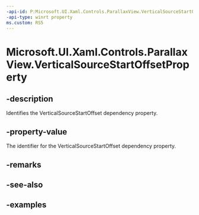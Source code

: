 ```yaml
---
-api-id: P:Microsoft.UI.Xaml.Controls.ParallaxView.VerticalSourceStartOffsetProperty
-api-type: winrt property
ms.custom: RS5
---
```

<!-- Property syntax.
public DependencyProperty VerticalSourceStartOffsetProperty { get; }
-->

# Microsoft.UI.Xaml.Controls.ParallaxView.VerticalSourceStartOffsetProperty


## -description

Identifies the VerticalSourceStartOffset dependency property.


## -property-value

The identifier for the VerticalSourceStartOffset dependency property.


## -remarks


## -see-also


## -examples


